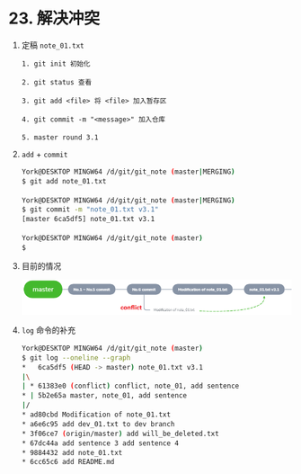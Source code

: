# 23. 解决冲突

1.  定稿 `note_01.txt`

    ```
    1. git init 初始化

    2. git status 查看

    3. git add <file> 将 <file> 加入暂存区

    4. git commit -m "<message>" 加入仓库

    5. master round 3.1

    ```

2. `add` + `commit`

    ```bash
    York@DESKTOP MINGW64 /d/git/git_note (master|MERGING)
    $ git add note_01.txt

    York@DESKTOP MINGW64 /d/git/git_note (master|MERGING)
    $ git commit -m "note_01.txt v3.1"
    [master 6ca5df5] note_01.txt v3.1

    York@DESKTOP MINGW64 /d/git/git_note (master)
    $ 
    ```

3. 目前的情况

    ![](./imgs/23-01_now_status.png)

4. `log` 命令的补充
  
    ```bash
    York@DESKTOP MINGW64 /d/git/git_note (master)
    $ git log --oneline --graph
    *   6ca5df5 (HEAD -> master) note_01.txt v3.1
    |\
    | * 61383e0 (conflict) conflict, note_01, add sentence
    * | 5b2e65a master, note_01, add sentence
    |/
    * ad80cbd Modification of note_01.txt
    * a6e6c95 add dev_01.txt to dev branch
    * 3f06ce7 (origin/master) add will_be_deleted.txt
    * 67dc44a add sentence 3 add sentence 4
    * 9884432 add note_01.txt
    * 6cc65c6 add README.md
    ```
